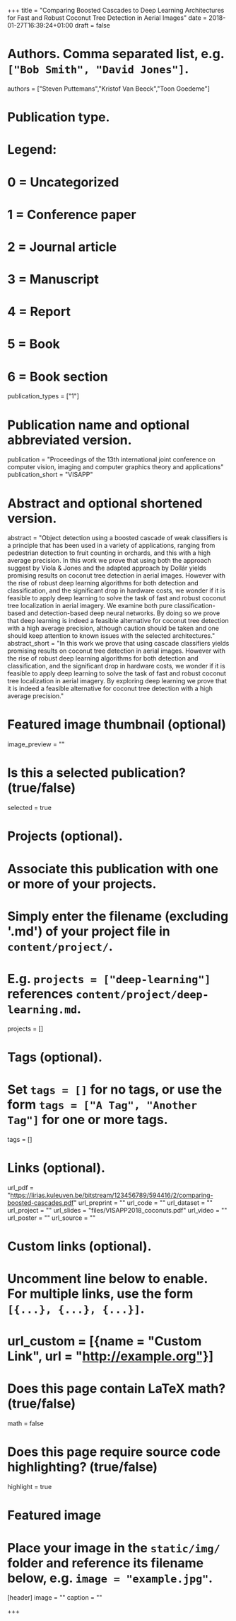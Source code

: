 +++
title = "Comparing Boosted Cascades to Deep Learning Architectures for Fast and Robust Coconut Tree Detection in Aerial Images"
date = 2018-01-27T16:39:24+01:00
draft = false

# Authors. Comma separated list, e.g. `["Bob Smith", "David Jones"]`.
authors = ["Steven Puttemans","Kristof Van Beeck","Toon Goedeme"]

# Publication type.
# Legend:
# 0 = Uncategorized
# 1 = Conference paper
# 2 = Journal article
# 3 = Manuscript
# 4 = Report
# 5 = Book
# 6 = Book section
publication_types = ["1"]

# Publication name and optional abbreviated version.
publication = "Proceedings of the 13th international joint conference on computer vision, imaging and computer graphics theory and applications"
publication_short = "VISAPP"

# Abstract and optional shortened version.
abstract = "Object detection using a boosted cascade of weak classifiers is a principle that has been used in a variety of applications, ranging from pedestrian detection to fruit counting in orchards, and this with a high average precision. In this work we prove that using both the approach suggest by Viola & Jones and the adapted approach by Dollár yields promising results on coconut tree detection in aerial images. However with the rise of robust deep learning algorithms for both detection and classification, and the significant drop in hardware costs, we wonder if it is feasible to apply deep learning to solve the task of fast and robust coconut tree localization in aerial imagery. We examine both pure classification-based and detection-based deep neural networks. By doing so we prove that deep learning is indeed a feasible alternative for coconut tree detection with a high average precision, although caution should be taken and one should keep attention to known issues with the selected architectures."
abstract_short = "In this work we prove that using cascade classifiers yields promising results on coconut tree detection in aerial images. However with the rise of robust deep learning algorithms for both detection and classification, and the significant drop in hardware costs, we wonder if it is feasible to apply deep learning to solve the task of fast and robust coconut tree localization in aerial imagery. By exploring deep learning we prove that it is indeed a feasible alternative for coconut tree detection with a high average precision."

# Featured image thumbnail (optional)
image_preview = ""

# Is this a selected publication? (true/false)
selected = true

# Projects (optional).
#   Associate this publication with one or more of your projects.
#   Simply enter the filename (excluding '.md') of your project file in `content/project/`.
#   E.g. `projects = ["deep-learning"]` references `content/project/deep-learning.md`.
projects = []

# Tags (optional).
#   Set `tags = []` for no tags, or use the form `tags = ["A Tag", "Another Tag"]` for one or more tags.
tags = []

# Links (optional).
url_pdf = "https://lirias.kuleuven.be/bitstream/123456789/594416/2/comparing-boosted-cascades.pdf"
url_preprint = ""
url_code = ""
url_dataset = ""
url_project = ""
url_slides = "files/VISAPP2018_coconuts.pdf"
url_video = ""
url_poster = ""
url_source = ""

# Custom links (optional).
#   Uncomment line below to enable. For multiple links, use the form `[{...}, {...}, {...}]`.
# url_custom = [{name = "Custom Link", url = "http://example.org"}]

# Does this page contain LaTeX math? (true/false)
math = false

# Does this page require source code highlighting? (true/false)
highlight = true

# Featured image
# Place your image in the `static/img/` folder and reference its filename below, e.g. `image = "example.jpg"`.
[header]
image = ""
caption = ""

+++
